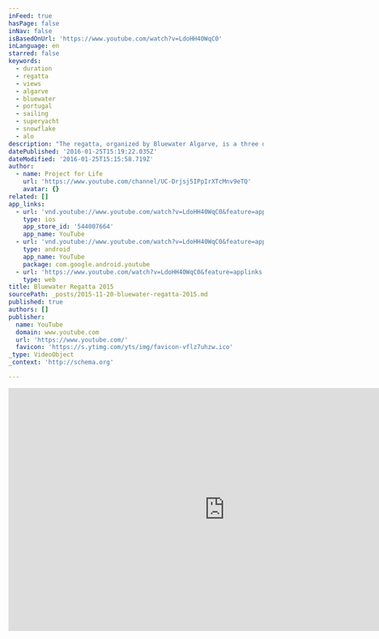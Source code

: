 ```yaml
---
inFeed: true
hasPage: false
inNav: false
isBasedOnUrl: 'https://www.youtube.com/watch?v=LdoHH40WqC0'
inLanguage: en
starred: false
keywords:
  - duration
  - regatta
  - views
  - algarve
  - bluewater
  - portugal
  - sailing
  - superyacht
  - snowflake
  - alo
description: "The regatta, organized by Bluewater Algarve, is a three day competition for all nationalities who share a love of sailing. And so do we! We're very happy to had the opportunity to cover this event. Lots of fun being on the water and get al the action."
datePublished: '2016-01-25T15:19:22.035Z'
dateModified: '2016-01-25T15:15:58.719Z'
author:
  - name: Project for Life
    url: 'https://www.youtube.com/channel/UC-Drjsj5IPpIrXTcMnv9eTQ'
    avatar: {}
related: []
app_links:
  - url: 'vnd.youtube://www.youtube.com/watch?v=LdoHH40WqC0&feature=applinks'
    type: ios
    app_store_id: '544007664'
    app_name: YouTube
  - url: 'vnd.youtube://www.youtube.com/watch?v=LdoHH40WqC0&feature=applinks'
    type: android
    app_name: YouTube
    package: com.google.android.youtube
  - url: 'https://www.youtube.com/watch?v=LdoHH40WqC0&feature=applinks'
    type: web
title: Bluewater Regatta 2015
sourcePath: _posts/2015-11-20-bluewater-regatta-2015.md
published: true
authors: []
publisher:
  name: YouTube
  domain: www.youtube.com
  url: 'https://www.youtube.com/'
  favicon: 'https://s.ytimg.com/yts/img/favicon-vflz7uhzw.ico'
_type: VideoObject
_context: 'http://schema.org'

---
```

<iframe src="https://cdn.embedly.com/widgets/media.html?src=https%3A%2F%2Fwww.youtube.com%2Fembed%2FLdoHH40WqC0%3Ffeature%3Doembed&amp;url=https%3A%2F%2Fwww.youtube.com%2Fwatch%3Fv%3DLdoHH40WqC0&amp;image=https%3A%2F%2Fi.ytimg.com%2Fvi%2FLdoHH40WqC0%2Fhqdefault.jpg&amp;key=b7d04c9b404c499eba89ee7072e1c4f7&amp;type=text%2Fhtml&amp;schema=youtube" width="854" height="480" scrolling="no" frameborder="0" allowfullscreen="allowfullscreen" style=""></iframe>
